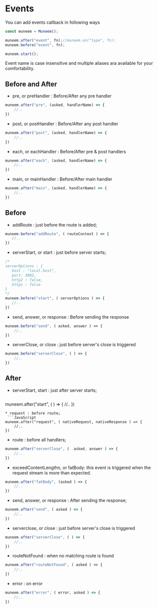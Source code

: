 # Events

You can add events callback in following ways

```JavaScript
const muneem = Muneem();

muneem.after("event", fn);//muneem.on("type", fn);
muneem.before("event", fn);

muneem.start();
```

Event name is case insensitive and multiple aliases ara available for your comfortability.

## Before and After

* pre, or preHandler : Before/After any pre handler

```JavaScript
muneem.after("pre", (asked, handlerName) => {
    //..
})
```

* post, or postHandler : Before/After any post handler

```JavaScript
muneem.after("post", (asked, handlerName) => {
    //..
})
```
* each, or eachHandler : Before/After pre & post handlers

```JavaScript
muneem.after("each", (asked, handlerName) => {
    //..
})
```
* main, or mainHandler : Before/After main handler
```JavaScript
muneem.after("main", (asked, handlerName) => {
    //..
})
```

## Before

 * addRoute : just before the route is added;

 ```JavaScript
muneem.before("addRoute", ( routeContext ) => {
    //..
})
```

 * serverStart, or start : just before server starts; 
 ```JavaScript
 /*
serverOptions : {
    host : "local.host",
    port: 3002,
    http2 : false,
    https : false
}
*/
muneem.before("start", ( serverOptions ) => {
    //..
})
```

 * send, answer, or response : Before sending the response

```JavaScript
muneem.before("send", ( asked, answer ) => {
    //..
})
```

 * serverClose, or close : just before server's close is triggered

```JavaScript
muneem.before("serverClose", ( ) => {
    //..
})
```

## After

* serverStart, start : just after server starts; 
  ```JavaScript
muneem.after("start", ( ) => {
    //..
})
```
* request : before route;
 ```JavaScript
muneem.after("request", ( nativeRequest, nativeResponse ) => {
    //..
})
```

* route : before all handlers;
```JavaScript
muneem.after("serverClose", (  asked, answer ) => {
    //..
})
```

* exceedContentLengthn, or fatBody: this event is triggered when the request stream is more than expected.
```JavaScript
muneem.after("fatBody", (asked ) => {
    //..
})
```

* send, answer, or response : After sending the response;
```JavaScript
muneem.after("send", ( asked ) => {
    //..
})
```

* serverclose, or close : just before server's close is triggered
```JavaScript
muneem.after("serverClose", ( ) => {
    //..
})
```

* routeNotFound : when no matching route is found
```JavaScript
muneem.after("routeNotFound", ( asked ) => {
    //..
})
```

* error : on error
```JavaScript
muneem.after("error", ( error, asked ) => {
    //..
})
```